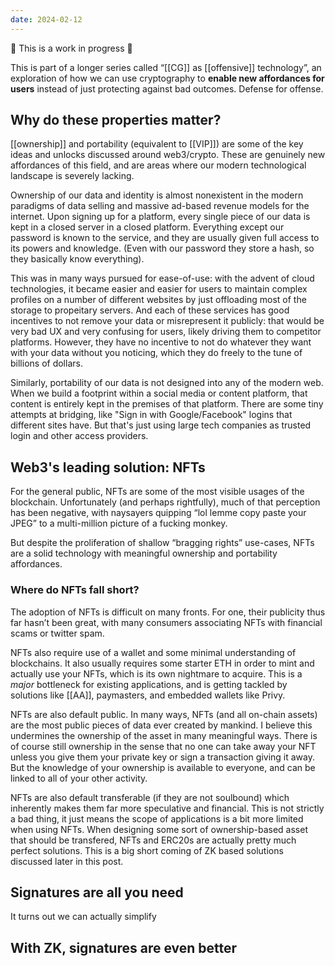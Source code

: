```yaml
---
date: 2024-02-12
---
```


🚧 This is a work in progress 🚧

This is part of a longer series called “[[CG]] as [[offensive]] technology”, an exploration of how we can use cryptography to **enable new affordances for users** instead of just protecting against bad outcomes. Defense for offense.

## Why do these properties matter?
[[ownership]] and portability (equivalent to [[VIP]]) are some of the key ideas and unlocks discussed around web3/crypto. These are genuinely new affordances of this field, and are areas where our modern technological landscape is severely lacking.

Ownership of our data and identity is almost nonexistent in the modern paradigms of data selling and massive ad-based revenue models for the internet. Upon signing up for a platform, every single piece of our data is kept in a closed server in a closed platform. Everything except our password is known to the service, and they are usually given full access to its powers and knowledge. (Even with our password they store a hash, so they basically know everything).

This was in many ways pursued for ease-of-use: with the advent of cloud technologies, it became easier and easier for users to maintain complex profiles on a number of different websites by just offloading most of the storage to propeitary servers. And each of these services has good incentives to not remove your data or misrepresent it publicly: that would be very bad UX and very confusing for users, likely driving them to competitor platforms. However, they have no incentive to not do whatever they want with your data without you noticing, which they do freely to the tune of billions of dollars.

Similarly, portability of our data is not designed into any of the modern web. When we build a footprint within a social media or content platform, that content is entirely kept in the premises of that platform. There are some tiny attempts at bridging, like "Sign in with Google/Facebook" logins that different sites have. But that's just using large tech companies as trusted login and other access providers.

## Web3's leading solution: NFTs

For the general public, NFTs are some of the most visible usages of the blockchain. Unfortunately (and perhaps rightfully), much of that perception has been negative, with naysayers quipping “lol lemme copy paste your JPEG” to a multi-million picture of a fucking monkey.

But despite the proliferation of shallow “bragging rights” use-cases, NFTs are a solid technology with meaningful ownership and portability affordances.

### Where do NFTs fall short?

The adoption of NFTs is difficult on many fronts. For one, their publicity thus far hasn’t been great, with many consumers associating NFTs with financial scams or twitter spam.

NFTs also require use of a wallet and some minimal understanding of blockchains. It also usually requires some starter ETH in order to mint and actually use your NFTs, which is its own nightmare to acquire. This is a *major* bottleneck for existing applications, and is getting tackled by solutions like [[AA]], paymasters, and embedded wallets like Privy.

NFTs are also default public. In many ways, NFTs (and all on-chain assets) are the most public pieces of data ever created by mankind. I believe this undermines the ownership of the asset in many meaningful ways. There is of course still ownership in the sense that no one can take away your NFT unless you give them your private key or sign a transaction giving it away. But the knowledge of your ownership is available to everyone, and can be linked to all of your other activity.

NFTs are also default transferable (if they are not soulbound) which inherently makes them far more speculative and financial. This is not strictly a bad thing, it just means the scope of applications is a bit more limited when using NFTs. When designing some sort of ownership-based asset that should be transfered, NFTs and ERC20s are actually pretty much perfect solutions. This is a big short coming of ZK based solutions discussed later in this post.

## Signatures are all you need
It turns out we can actually simplify 

## With ZK, signatures are even better


